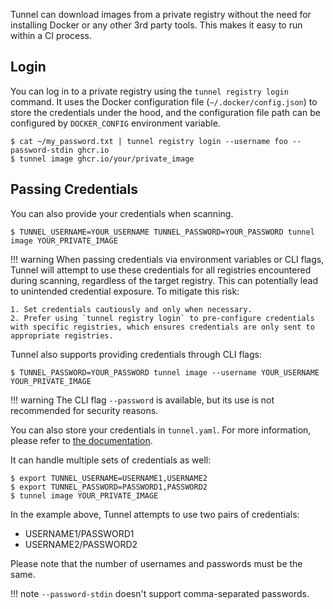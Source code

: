 Tunnel can download images from a private registry without the need for installing Docker or any other 3rd party tools.
This makes it easy to run within a CI process.

## Login
You can log in to a private registry using the `tunnel registry login` command.
It uses the Docker configuration file (`~/.docker/config.json`) to store the credentials under the hood, and the configuration file path can be configured by `DOCKER_CONFIG` environment variable.

```shell
$ cat ~/my_password.txt | tunnel registry login --username foo --password-stdin ghcr.io
$ tunnel image ghcr.io/your/private_image
```

## Passing Credentials
You can also provide your credentials when scanning.

```shell
$ TUNNEL_USERNAME=YOUR_USERNAME TUNNEL_PASSWORD=YOUR_PASSWORD tunnel image YOUR_PRIVATE_IMAGE
```

!!! warning
    When passing credentials via environment variables or CLI flags, Tunnel will attempt to use these credentials for all registries encountered during scanning, regardless of the target registry.
    This can potentially lead to unintended credential exposure.
    To mitigate this risk:

    1. Set credentials cautiously and only when necessary.
    2. Prefer using `tunnel registry login` to pre-configure credentials with specific registries, which ensures credentials are only sent to appropriate registries.

Tunnel also supports providing credentials through CLI flags:

```shell
$ TUNNEL_PASSWORD=YOUR_PASSWORD tunnel image --username YOUR_USERNAME YOUR_PRIVATE_IMAGE
```

!!! warning
    The CLI flag `--password` is available, but its use is not recommended for security reasons.


You can also store your credentials in `tunnel.yaml`.
For more information, please refer to [the documentation](../../references/configuration/config-file.md).

It can handle multiple sets of credentials as well:

```shell
$ export TUNNEL_USERNAME=USERNAME1,USERNAME2
$ export TUNNEL_PASSWORD=PASSWORD1,PASSWORD2
$ tunnel image YOUR_PRIVATE_IMAGE
```

In the example above, Tunnel attempts to use two pairs of credentials:

- USERNAME1/PASSWORD1
- USERNAME2/PASSWORD2

Please note that the number of usernames and passwords must be the same.

!!! note
    `--password-stdin` doesn't support comma-separated passwords.